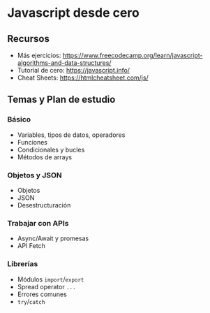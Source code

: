 # Javascript desde cero

## Recursos
- Más ejercicios: https://www.freecodecamp.org/learn/javascript-algorithms-and-data-structures/
- Tutorial de cero: https://javascript.info/
- Cheat Sheets: https://htmlcheatsheet.com/js/


## Temas y Plan de estudio
### Básico
- Variables, tipos de datos, operadores
- Funciones
- Condicionales y bucles
- Métodos de arrays

### Objetos y JSON
- Objetos
- JSON
- Desestructuración

### Trabajar con APIs
- Async/Await y promesas
- API Fetch

### Librerías
- Módulos `import`/`export`
- Spread operator `...`
- Errores comunes
- `try`/`catch`

